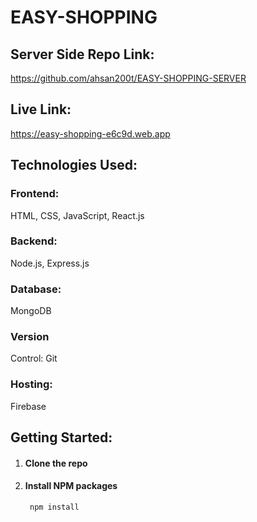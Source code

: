 # EASY-SHOPPING

## Server Side Repo Link:
https://github.com/ahsan200t/EASY-SHOPPING-SERVER

## Live Link:
https://easy-shopping-e6c9d.web.app

## Technologies Used:
### Frontend: 
HTML, CSS, JavaScript, React.js
### Backend: 
Node.js, Express.js
### Database: 
MongoDB
### Version 
Control: Git
### Hosting: 
Firebase

## Getting Started:
1. #### Clone the repo
2. #### Install NPM packages
        npm install
   
